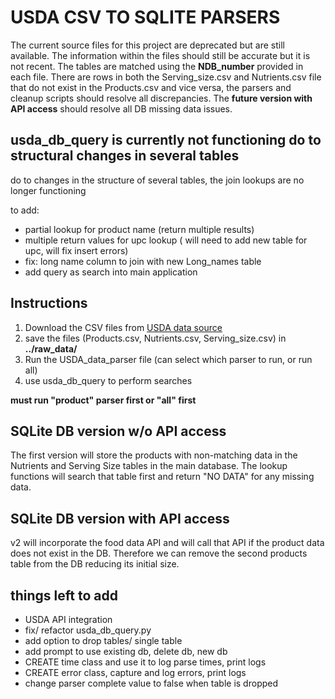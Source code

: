 # USDA CSV TO SQLITE PARSERS
The current source files for this project are deprecated but are still available. The information within the files should still be accurate but it is not recent. The tables are matched using the **NDB_number** provided in each file. There are rows in both the Serving_size.csv and Nutrients.csv file that do not exist in the Products.csv and vice versa, the parsers and cleanup scripts should resolve all discrepancies. The **future version with API access** should resolve all DB missing data issues.

## usda_db_query is currently not functioning do to structural changes in several tables
do to changes in the structure of several tables, the join lookups are no longer functioning

to add:
* partial lookup for product name (return multiple results)
* multiple return values for upc lookup ( will need to add new table for upc, will fix  insert errors)
* fix: long name column to join with new Long_names table
* add query as search into main application  


**Instructions**
---
1. Download the CSV files from [USDA data source](https://ndb.nal.usda.gov/ndb/)
2. save the files (Products.csv, Nutrients.csv, Serving_size.csv) in **../raw_data/**
3. Run the USDA_data_parser file (can select which parser to run, or run all)
5. use usda_db_query to perform searches 

**must run "product" parser first or "all" first**

## SQLite DB version w/o API access
The first version will store the products with non-matching data in the Nutrients and Serving Size tables
in the main database. The lookup functions will search that table first and return "NO DATA" for any missing data.

## SQLite DB version with API access
v2 will incorporate the food data API and will call that API if the product data does not
exist in the DB. Therefore we can remove the second products table from the DB reducing its initial size.


## things left to add

* USDA API integration
* fix/ refactor usda_db_query.py
* add option to drop tables/ single table
* add prompt to use existing db, delete db, new db 
* CREATE time class and use it to log parse times, print logs
* CREATE error class, capture and log errors, print logs
* change parser complete value to false when table is dropped
